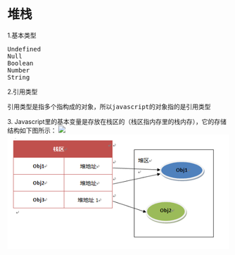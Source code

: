 <h1>堆栈</h1>
1.基本类型
<pre>
Undefined
Null
Boolean
Number
String
</pre>
2.引用类型
<pre>引用类型是指多个指构成的对象，所以javascript的对象指的是引用类型</pre>
3. Javascript里的基本变量是存放在栈区的（栈区指内存里的栈内存），它的存储结构如下图所示：
<img src="img/i.png"/>
<img src="img/2.png"/>
